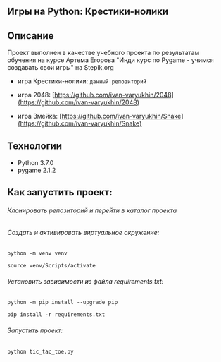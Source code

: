 ## Игры на Python: Крестики-нолики

## Описание

Проект выполнен в качестве учебного проекта по результатам обучения на курсе Артема Егорова "Инди курс по Pygame - учимся создавать свои игры" на Stepik.org

- игра Крестики-нолики: `данный репозиторий` 

- игра 2048: [https://github.com/ivan-varyukhin/2048](https://github.com/ivan-varyukhin/2048)

- игра Змейка: [https://github.com/ivan-varyukhin/Snake](https://github.com/ivan-varyukhin/Snake)

## Технологии
- Python 3.7.0
- pygame 2.1.2

## Как запустить проект:
###### Клонировать репозиторий и перейти в каталог проекта
###### Cоздать и активировать виртуальное окружение:
```
python -m venv venv
```
```
source venv/Scripts/activate
```
###### Установить зависимости из файла requirements.txt:
```
python -m pip install --upgrade pip
```
```
pip install -r requirements.txt
```
###### Запустить проект:
```
python tic_tac_toe.py 
```
